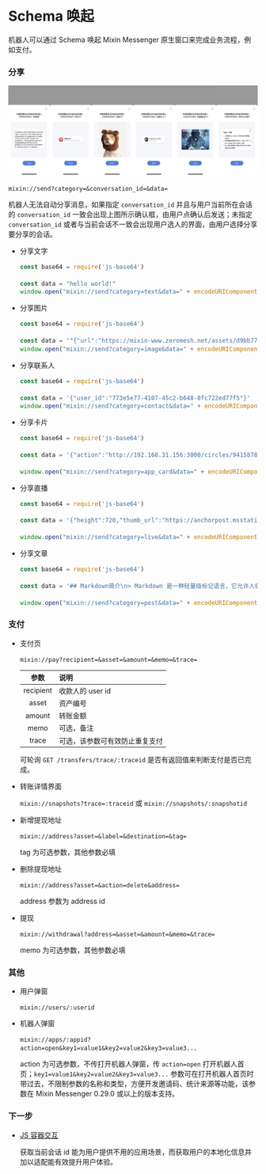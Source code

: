 # Schema 唤起

机器人可以通过 Schema 唤起 Mixin Messenger 原生窗口来完成业务流程，例如支付。

### 分享
![分享](./bot-schema-share.png)

`mixin://send?category=&conversation_id=&data=`

机器人无法自动分享消息，如果指定 `conversation_id` 并且与用户当前所在会话的 `conversation_id` 一致会出现上图所示确认框，由用户点确认后发送；未指定 `conversation_id` 或者与当前会话不一致会出现用户选人的界面，由用户选择分享要分享的会话。

- 分享文字

  ```js
  const base64 = require('js-base64')

  const data = "hello world!"
  window.open("mixin://send?category=text&data=" + encodeURIComponent(base64.encode(data)))
  ```

- 分享图片

  ```js
  const base64 = require('js-base64')

  const data = '"{"url":"https://mixin-www.zeromesh.net/assets/d9bb777b00f4210e107dd3580fe5bf1a.png"}'
  window.open("mixin://send?category=image&data=" + encodeURIComponent(base64.encode(data)))
  ```

- 分享联系人

  ```js
  const base64 = require('js-base64')

  const data = '{"user_id":"773e5e77-4107-45c2-b648-8fc722ed77f5"}'
  window.open("mixin://send?category=contact&data=" + encodeURIComponent(base64.encode(data)))
  ```

- 分享卡片

  ```js
  const base64 = require('js-base64')

  const data = '{"action":"http://192.168.31.156:3000/circles/9415878/posts/82","app_id":"c1412f68-6152-40ad-a193-f7fadf9328a1","description":"来自debugCircle","icon_url":"https://mixin-images.zeromesh.net/rl_7ufE4eezlZDDjsGz9apzvoa7ULeZLlyixbN04iiaGFng8JL9UtQVZwzHw4Bsh2_7m5WHVPwtWkLKOydGZ4Q=s256","title":"抽奖测试"}'
  
  window.open("mixin://send?category=app_card&data=" + encodeURIComponent(base64.encode(data)))
  ```

- 分享直播

  ```js
  const base64 = require('js-base64')

  const data = '{"height":720,"thumb_url":"https://anchorpost.msstatic.com/cdnimage/anchorpost/1056/41/9771cb5a13901e0ed97514a9cf98e8_1663_1566469032.jpg?imageview/4/0/blur/1/format/webp","url":"https://1400293698.vod2.myqcloud.com/fd69ed6cvodcq1400293698/c1dde9e95285890807215641562/MramAAZccMIA.mp4","width":1280}'

  window.open("mixin://send?category=live&data=" + encodeURIComponent(base64.encode(data)))
  ```

- 分享文章

  ```js
  const base64 = require('js-base64')

  const data = '## Markdown简介\n> Markdown 是一种轻量级标记语言，它允许人们使用易读易写的纯文本格式编写文档，然后转换成格式丰富的HTML页面。'

  window.open("mixin://send?category=post&data=" + encodeURIComponent(base64.encode(data)))
  ```


### 支付

- 支付页 

  `mixin://pay?recipient=&asset=&amount=&memo=&trace=`
  
  | 参数       | 说明        |
  |:------------------:|:-----------------|
  | recipient | 收款人的 user id |
  | asset     | 资产编号  |
  | amount    | 转账金额  |
  | memo      | 可选，备注 |
  | trace     | 可选，该参数可有效防止重复支付 |

  可轮询 `GET /transfers/trace/:traceid` 是否有返回值来判断支付是否已完成。

- 转账详情界面

  `mixin://snapshots?trace=:traceid` 或 `mixin://snapshots/:snapshotid`

- 新增提现地址

  `mixin://address?asset=&label=&destination=&tag=`
  
  tag 为可选参数，其他参数必填

- 删除提现地址
 
  `mixin://address?asset=&action=delete&address=`
  
  address 参数为 address id

- 提现

  `mixin://withdrawal?address=&asset=&amount=&memo=&trace=`
  
  memo 为可选参数，其他参数必填

### 其他

- 用户弹窗

  `mixin://users/:userid`

- 机器人弹窗

  `mixin://apps/:appid?action=open&key1=value1&key2=value2&key3=value3...` 
  
   action 为可选参数，不传打开机器人弹窗，传 `action=open` 打开机器人首页；`key1=value1&key2=value2&key3=value3...` 参数可在打开机器人首页时带过去，不限制参数的名称和类型，方便开发邀请码、统计来源等功能，该参数在 Mixin Messenger 0.29.0 或以上的版本支持。


### 下一步

- [JS 容器交互](./js)

  获取当前会话 id 能为用户提供不用的应用场景，而获取用户的本地化信息并加以适配能有效提升用户体验。